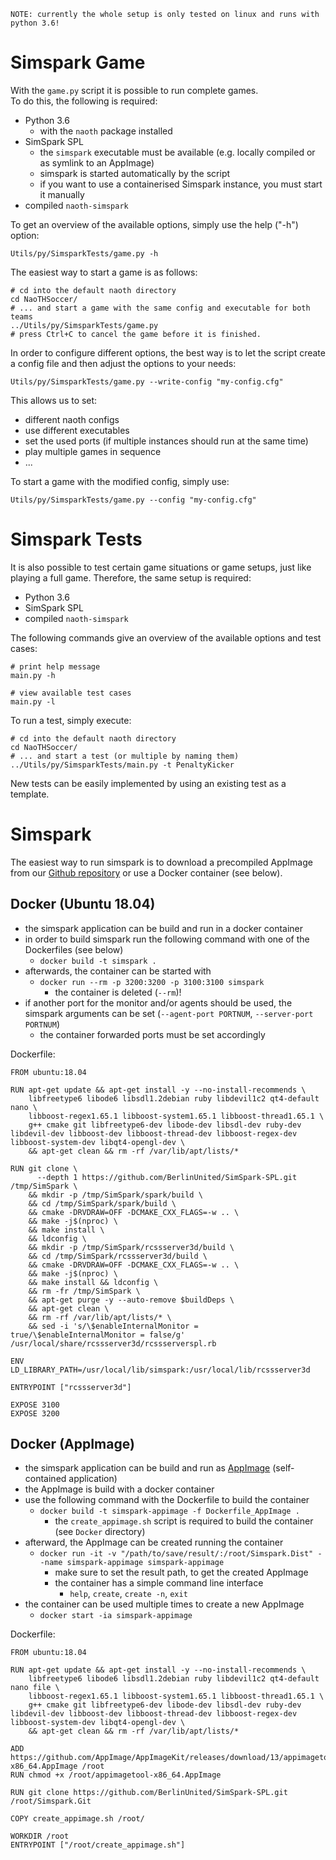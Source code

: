 ```text
NOTE: currently the whole setup is only tested on linux and runs with python 3.6!
```

# Simspark Game

With the `game.py` script it is possible to run complete games.  
To do this, the following is required:
* Python 3.6
  * with the `naoth` package installed
* SimSpark SPL
  * the `simspark` executable must be available (e.g. locally compiled or as symlink to an AppImage)
  * simspark is started automatically by the script
  * if you want to use a containerised Simspark instance, you must start it manually
* compiled `naoth-simspark`

To get an overview of the available options, simply use the help ("-h") option:
```shell
Utils/py/SimsparkTests/game.py -h
```

The easiest way to start a game is as follows:
```shell
# cd into the default naoth directory
cd NaoTHSoccer/
# ... and start a game with the same config and executable for both teams
../Utils/py/SimsparkTests/game.py
# press Ctrl+C to cancel the game before it is finished. 
```

In order to configure different options, the best way is to let the script create a config file and then adjust the options to your needs:
```shell
Utils/py/SimsparkTests/game.py --write-config "my-config.cfg"
```
This allows us to set:
* different naoth configs
* use different executables
* set the used ports (if multiple instances should run at the same time)
* play multiple games in sequence 
* ...

To start a game with the modified config, simply use:
```shell
Utils/py/SimsparkTests/game.py --config "my-config.cfg"
```

# Simspark Tests

It is also possible to test certain game situations or game setups, just like playing a full game.
Therefore, the same setup is required:
* Python 3.6
* SimSpark SPL
* compiled `naoth-simspark`

The following commands give an overview of the available options and test cases:
```shell
# print help message
main.py -h

# view available test cases
main.py -l
```
To run a test, simply execute:
```shell
# cd into the default naoth directory
cd NaoTHSoccer/
# ... and start a test (or multiple by naming them)
../Utils/py/SimsparkTests/main.py -t PenaltyKicker
```

New tests can be easily implemented by using an existing test as a template.

# Simspark

The easiest way to run simspark is to download a precompiled AppImage from our [Github repository](https://github.com/BerlinUnited/SimSpark-SPL/releases) or use a Docker container (see below).

## Docker (Ubuntu 18.04)
* the simspark application can be build and run in a docker container
* in order to build simspark run the following command with one of the Dockerfiles (see below)
  * `docker build -t simspark .`
* afterwards, the container can be started with
  * `docker run --rm -p 3200:3200 -p 3100:3100 simspark`
    * the container is deleted (`--rm`)!
* if another port for the monitor and/or agents should be used, the simspark arguments can be set (`--agent-port PORTNUM`, `--server-port PORTNUM`)
  * the container forwarded ports must be set accordingly

Dockerfile:
```docker
FROM ubuntu:18.04

RUN apt-get update && apt-get install -y --no-install-recommends \
    libfreetype6 libode6 libsdl1.2debian ruby libdevil1c2 qt4-default nano \
    libboost-regex1.65.1 libboost-system1.65.1 libboost-thread1.65.1 \
    g++ cmake git libfreetype6-dev libode-dev libsdl-dev ruby-dev libdevil-dev libboost-dev libboost-thread-dev libboost-regex-dev libboost-system-dev libqt4-opengl-dev \
    && apt-get clean && rm -rf /var/lib/apt/lists/*

RUN git clone \
      --depth 1 https://github.com/BerlinUnited/SimSpark-SPL.git /tmp/SimSpark \
    && mkdir -p /tmp/SimSpark/spark/build \
    && cd /tmp/SimSpark/spark/build \
    && cmake -DRVDRAW=OFF -DCMAKE_CXX_FLAGS=-w .. \
    && make -j$(nproc) \
    && make install \
    && ldconfig \
    && mkdir -p /tmp/SimSpark/rcssserver3d/build \
    && cd /tmp/SimSpark/rcssserver3d/build \
    && cmake -DRVDRAW=OFF -DCMAKE_CXX_FLAGS=-w .. \
    && make -j$(nproc) \
    && make install && ldconfig \
    && rm -fr /tmp/SimSpark \
    && apt-get purge -y --auto-remove $buildDeps \
    && apt-get clean \
    && rm -rf /var/lib/apt/lists/* \
    && sed -i 's/\$enableInternalMonitor = true/\$enableInternalMonitor = false/g' /usr/local/share/rcssserver3d/rcssserverspl.rb

ENV LD_LIBRARY_PATH=/usr/local/lib/simspark:/usr/local/lib/rcssserver3d

ENTRYPOINT ["rcssserver3d"]

EXPOSE 3100
EXPOSE 3200
```

## Docker (AppImage)
* the simspark application can be build and run as [AppImage](https://github.com/AppImage) (self-contained application)
* the AppImage is build with a docker container
* use the following command with the Dockerfile to build the container
  * `docker build -t simspark-appimage -f Dockerfile_AppImage .`
    * the `create_appimage.sh` script is required to build the container (see `Docker` directory)
* afterward, the AppImage can be created running the container 
  * `docker run -it -v "/path/to/save/result/:/root/Simspark.Dist" --name simspark-appimage simspark-appimage`
    * make sure to set the result path, to get the created AppImage
    * the container has a simple command line interface
      * `help`, `create`, `create -n`, `exit`
* the container can be used multiple times to create a new AppImage
  * `docker start -ia simspark-appimage`

Dockerfile:
```docker
FROM ubuntu:18.04

RUN apt-get update && apt-get install -y --no-install-recommends \
    libfreetype6 libode6 libsdl1.2debian ruby libdevil1c2 qt4-default nano file \
    libboost-regex1.65.1 libboost-system1.65.1 libboost-thread1.65.1 \
    g++ cmake git libfreetype6-dev libode-dev libsdl-dev ruby-dev libdevil-dev libboost-dev libboost-thread-dev libboost-regex-dev libboost-system-dev libqt4-opengl-dev \
    && apt-get clean && rm -rf /var/lib/apt/lists/*

ADD https://github.com/AppImage/AppImageKit/releases/download/13/appimagetool-x86_64.AppImage /root
RUN chmod +x /root/appimagetool-x86_64.AppImage

RUN git clone https://github.com/BerlinUnited/SimSpark-SPL.git /root/Simspark.Git

COPY create_appimage.sh /root/

WORKDIR /root
ENTRYPOINT ["/root/create_appimage.sh"]
```
